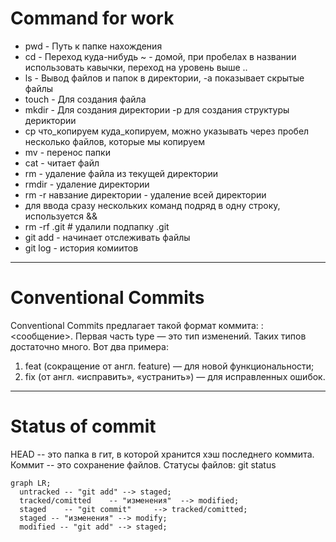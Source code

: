 # Command for work
* pwd - Путь к папке нахождения 
* cd - Переход куда-нибудь  ~ - домой, при пробелах в названии использовать кавычки, переход на уровень выше ..
* ls - Вывод файлов и папок в директории, -a показывает скрытые файлы
* touch - Для создания файла
* mkdir - Для создания директории  -p для создания структуры дериктории
* cp что_копируем куда_копируем, можно указывать через пробел несколько файлов, которые мы копируем
* mv - перенос папки
* cat - читает файл
* rm - удаление файла из текущей директории
* rmdir - удаление директории
* rm -r навзание директории - удаление всей директории
* для ввода сразу нескольких команд подряд в одну строку, используется &&
* rm -rf .git # удалили подпапку .git 
* git add - начинает отслеживать файлы
* git log  - история комиитов

---

# Conventional Commits

Conventional Commits предлагает такой формат коммита: <type>: <сообщение>. 
Первая часть type — это тип изменений. Таких типов достаточно много. Вот два примера:
1. feat (сокращение от англ. feature) — для новой функциональности;
2. fix (от англ. «исправить», «устранить») — для исправленных ошибок.

---

# Status of commit

HEAD -- это папка в гит, в которой хранится хэш последнего коммита.
Коммит -- это сохранение файлов.
Статусы файлов:
git status

```mermaid
graph LR;
  untracked -- "git add" --> staged;
  tracked/comitted    -- "изменения"  --> modified;
  staged    -- "git commit"     --> tracked/comitted;
  staged -- "изменения" --> modify;
  modified -- "git add" --> staged;	
```

